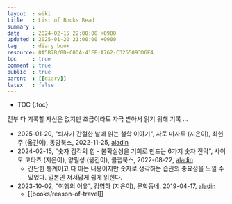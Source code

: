 ```yaml
---
layout  : wiki
title   : List of Books Read
summary :
date    : 2024-02-15 22:00:00 +0900
updated : 2025-01-20 21:00:00 +0900
tag     : diary book
resource: 0A5B7B/8D-C0DA-41EE-A762-C3265093D6E4
toc     : true
comment : true
public  : true
parent  : [[diary]]
latex   : false
---
```

* TOC
{:toc}

전부 다 기록할 자신은 없지만 조금이라도 자극 받아서 읽기 위해 기록 ...

- 2025-01-20, "퇴사가 간절한 날에 읽는 철학 이야기", 사토 마사루 (지은이), 최현주 (옮긴이), 동양북스, 2022-11-25, [aladin](http://aladin.kr/p/Rz673)
- 2024-02-15, "숫자 감각의 힘 - 불확실성을 기회로 만드는 6가지 숫자 전략", 사이토 고타츠 (지은이), 양필성 (옮긴이), 클랩북스, 2022-08-22, [aladin](http://aladin.kr/p/Tfmus)
    - 간단한 통계이고 다 아는 내용이지만 숫자로 생각하는 습관의 중요성을 느낄 수 있었다. 일본인 저서답게 쉽게 읽힌다.
- 2023-10-02, "여행의 이유", 김영하 (지은이), 문학동네, 2019-04-17, [aladin](http://aladin.kr/p/Jesba)
    - [[books/reason-of-travel]]